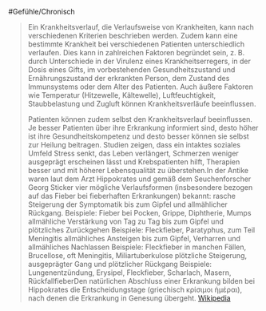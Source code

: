 #Gefühle/Chronisch
> Ein Krankheitsverlauf, die Verlaufsweise von Krankheiten, kann nach verschiedenen Kriterien beschrieben werden. Zudem kann eine bestimmte Krankheit bei verschiedenen Patienten unterschiedlich verlaufen. Dies kann in zahlreichen Faktoren begründet sein, z. B. durch Unterschiede in der Virulenz eines Krankheitserregers, in der Dosis eines Gifts, im vorbestehenden Gesundheitszustand und Ernährungszustand der erkrankten Person, dem Zustand des Immunsystems oder dem Alter des Patienten. Auch äußere Faktoren wie Temperatur (Hitzewelle, Kältewelle), Luftfeuchtigkeit, Staubbelastung und Zugluft können Krankheitsverläufe beeinflussen.
>
> Patienten können zudem selbst den Krankheitsverlauf beeinflussen. Je besser Patienten über ihre Erkrankung informiert sind, desto höher ist ihre Gesundheitskompetenz und desto besser können sie selbst zur Heilung beitragen. Studien zeigen, dass ein intaktes soziales Umfeld Stress senkt, das Leben verlängert, Schmerzen weniger ausgeprägt erscheinen lässt und Krebspatienten hilft, Therapien besser und mit höherer Lebensqualität zu überstehen.In der Antike waren laut dem Arzt Hippokrates und gemäß dem Seuchenforscher Georg Sticker vier mögliche Verlaufsformen (insbesondere bezogen auf das Fieber bei fieberhaften Erkrankungen) bekannt:
> rasche Steigerung der Symptomatik bis zum Gipfel und allmählicher Rückgang.
> Beispiele: Fieber bei Pocken, Grippe, Diphtherie, Mumps
> allmähliche Verstärkung von Tag zu Tag bis zum Gipfel und plötzliches Zurückgehen
> Beispiele: Fleckfieber, Paratyphus, zum Teil Meningitis
> allmähliches Ansteigen bis zum Gipfel, Verharren und allmähliches Nachlassen
> Beispiele: Fleckfieber in manchen Fällen, Brucellose, oft Meningitis, Miliartuberkulose
> plötzliche Steigerung, ausgeprägter Gang und plötzlicher Rückgang
> Beispiele: Lungenentzündung, Erysipel, Fleckfieber, Scharlach, Masern, RückfallfieberDen natürlichen Abschluss einer Erkrankung bilden bei Hippokrates die Entscheidungstage (griechisch κρίσιμοι ἡμέραι), nach denen die Erkrankung in Genesung übergeht.
> [Wikipedia](https://de.wikipedia.org/wiki/Krankheitsverlauf)